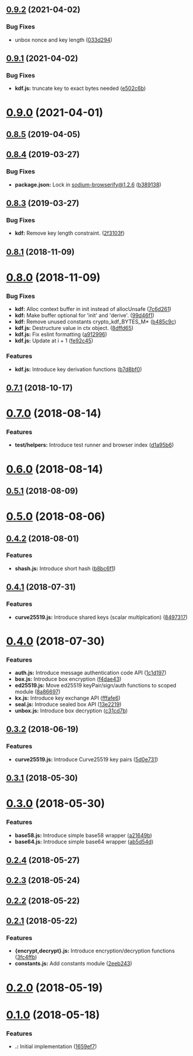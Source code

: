## [0.9.2](https://github.com/AraBlocks/ara-crypto/compare/0.9.1...0.9.2) (2021-04-02)


### Bug Fixes

* unbox nonce and key length ([033d294](https://github.com/AraBlocks/ara-crypto/commit/033d2944e50e2d9e10d6157bd851da5812c946b7))



## [0.9.1](https://github.com/AraBlocks/ara-crypto/compare/0.9.0...0.9.1) (2021-04-02)


### Bug Fixes

* **kdf.js:** truncate key to exact bytes needed ([e502c6b](https://github.com/AraBlocks/ara-crypto/commit/e502c6befd4ed4bd8a3505c22feff351f3d3e833))



# [0.9.0](https://github.com/AraBlocks/ara-crypto/compare/0.8.5...0.9.0) (2021-04-01)



## [0.8.5](https://github.com/AraBlocks/ara-crypto/compare/0.8.4...0.8.5) (2019-04-05)



## [0.8.4](https://github.com/AraBlocks/ara-crypto/compare/0.8.3...0.8.4) (2019-03-27)


### Bug Fixes

* **package.json:** Lock in sodium-browserify@1.2.6 ([b389138](https://github.com/AraBlocks/ara-crypto/commit/b389138b345e26679f11f6606b2db6ff0e51345c))



## [0.8.3](https://github.com/AraBlocks/ara-crypto/compare/0.8.1...0.8.3) (2019-03-27)


### Bug Fixes

* **kdf:** Remove key length constraint. ([2f3103f](https://github.com/AraBlocks/ara-crypto/commit/2f3103f58cd9cf905e620511a865e3aab6fc263a))



## [0.8.1](https://github.com/AraBlocks/ara-crypto/compare/0.8.0...0.8.1) (2018-11-09)



# [0.8.0](https://github.com/AraBlocks/ara-crypto/compare/0.7.1...0.8.0) (2018-11-09)


### Bug Fixes

* **kdf:** Alloc context buffer in init instead of allocUnsafe ([7c6d261](https://github.com/AraBlocks/ara-crypto/commit/7c6d2612fbcec7a380e9366bd20d3a6ce6dd9d51))
* **kdf:** Make buffer optional for 'init' and 'derive'. ([99d46f1](https://github.com/AraBlocks/ara-crypto/commit/99d46f1f4ea7ba4e20204aa06887b96b740478ae))
* **kdf:** Remove unused constants crypto_kdf_BYTES_M* ([b485c9c](https://github.com/AraBlocks/ara-crypto/commit/b485c9c183e231d540a4fa708381686a3d9738df))
* **kdf.js:** Destructure value in ctx object. ([8dffd65](https://github.com/AraBlocks/ara-crypto/commit/8dffd65422da463cce38cdd5208891d8b61ed5d2))
* **kdf.js:** Fix eslint formatting ([a912996](https://github.com/AraBlocks/ara-crypto/commit/a9129967c569471febf0cb0c3ca9d2d883a1ebd1))
* **kdf.js:** Update at i + 1 ([fe92c45](https://github.com/AraBlocks/ara-crypto/commit/fe92c450ed3ae67bf7ec1ec9905349b9b9f2ef00))


### Features

* **kdf.js:** Introduce key derivation functions ([b7d8bf0](https://github.com/AraBlocks/ara-crypto/commit/b7d8bf03dc5ec2c302930f017778ff397e0e8f92))



## [0.7.1](https://github.com/AraBlocks/ara-crypto/compare/0.7.0...0.7.1) (2018-10-17)



# [0.7.0](https://github.com/AraBlocks/ara-crypto/compare/0.6.0...0.7.0) (2018-08-14)


### Features

* **test/helpers:** Introduce test runner and browser index ([d1a95b6](https://github.com/AraBlocks/ara-crypto/commit/d1a95b6043c584631f911f7bebbf288708ad2690))



# [0.6.0](https://github.com/AraBlocks/ara-crypto/compare/0.5.1...0.6.0) (2018-08-14)



## [0.5.1](https://github.com/AraBlocks/ara-crypto/compare/0.5.0...0.5.1) (2018-08-09)



# [0.5.0](https://github.com/AraBlocks/ara-crypto/compare/0.4.2...0.5.0) (2018-08-06)



## [0.4.2](https://github.com/AraBlocks/ara-crypto/compare/0.4.1...0.4.2) (2018-08-01)


### Features

* **shash.js:** Introduce short hash ([b8bc6f1](https://github.com/AraBlocks/ara-crypto/commit/b8bc6f10fab38ef2ae77e970d63b5f5ac0e03938))



## [0.4.1](https://github.com/AraBlocks/ara-crypto/compare/0.4.0...0.4.1) (2018-07-31)


### Features

* **curve25519.js:** Introduce shared keys (scalar multiplcation) ([8497317](https://github.com/AraBlocks/ara-crypto/commit/84973176e35d269c08ef360f2cf895717edf0d5d))



# [0.4.0](https://github.com/AraBlocks/ara-crypto/compare/0.3.2...0.4.0) (2018-07-30)


### Features

* **auth.js:** Introduce message authentication code API ([1c1d197](https://github.com/AraBlocks/ara-crypto/commit/1c1d1976d193929eac01cc148db6258a6b028708))
* **box.js:** Introduce box encryption ([f4dae43](https://github.com/AraBlocks/ara-crypto/commit/f4dae4339872ec512a9546d6c76f6accab3413fd))
* **ed25519.js:** Move ed25519 keyPair/sign/auth functions to scoped module ([8a86697](https://github.com/AraBlocks/ara-crypto/commit/8a8669718f7b34a48c674c6f9776262ebcdae468))
* **kx.js:** Introduce key exchange API ([fffafe6](https://github.com/AraBlocks/ara-crypto/commit/fffafe6bfd738271b9954c1f8e93fb3e9515ec43))
* **seal.js:** Introduce sealed box API ([13e2219](https://github.com/AraBlocks/ara-crypto/commit/13e2219cc0e264b75ecd857bda8fc2210ea5b02c))
* **unbox.js:** Introduce box decryption ([c31cd7b](https://github.com/AraBlocks/ara-crypto/commit/c31cd7b3d8e10cb85d7be07dba6206e3a59207aa))



## [0.3.2](https://github.com/AraBlocks/ara-crypto/compare/0.3.1...0.3.2) (2018-06-19)


### Features

* **curve25519.js:** Introduce Curve25519 key pairs ([5d0e731](https://github.com/AraBlocks/ara-crypto/commit/5d0e73175b53d86edaf53ea5ba36b8c8eef8cc54))



## [0.3.1](https://github.com/AraBlocks/ara-crypto/compare/0.3.0...0.3.1) (2018-05-30)



# [0.3.0](https://github.com/AraBlocks/ara-crypto/compare/0.2.4...0.3.0) (2018-05-30)


### Features

* **base58.js:** Introduce simple base58 wrapper ([a21649b](https://github.com/AraBlocks/ara-crypto/commit/a21649bcc85937230a688b3232d4d8cd48937058))
* **base64.js:** Introduce simple base64 wrapper ([ab5d54d](https://github.com/AraBlocks/ara-crypto/commit/ab5d54d47b84382253bc562665ad0cfee4a52115))



## [0.2.4](https://github.com/AraBlocks/ara-crypto/compare/0.2.3...0.2.4) (2018-05-27)



## [0.2.3](https://github.com/AraBlocks/ara-crypto/compare/0.2.2...0.2.3) (2018-05-24)



## [0.2.2](https://github.com/AraBlocks/ara-crypto/compare/0.2.1...0.2.2) (2018-05-22)



## [0.2.1](https://github.com/AraBlocks/ara-crypto/compare/0.2.0...0.2.1) (2018-05-22)


### Features

* **{encrypt,decrypt}.js:** Introduce encryption/decryption functions ([3fc4ffb](https://github.com/AraBlocks/ara-crypto/commit/3fc4ffb00bcd8a7d17dee992d79d112c66345cab))
* **constants.js:** Add constants module ([2eeb243](https://github.com/AraBlocks/ara-crypto/commit/2eeb243472496984c55919c1b3f53a186321c3a9))



# [0.2.0](https://github.com/AraBlocks/ara-crypto/compare/0.1.0...0.2.0) (2018-05-19)



# [0.1.0](https://github.com/AraBlocks/ara-crypto/compare/1659ef791abf177070ba484941fb1d9627467f83...0.1.0) (2018-05-18)


### Features

* **.:** Initial implementation ([1659ef7](https://github.com/AraBlocks/ara-crypto/commit/1659ef791abf177070ba484941fb1d9627467f83))



